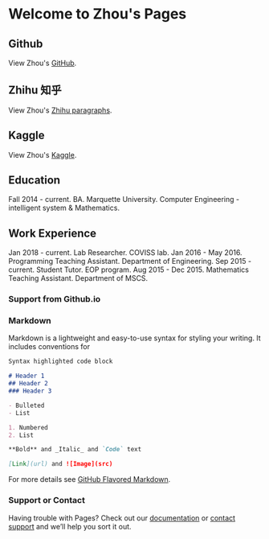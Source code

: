 # Welcome to Zhou's Pages

## Github
View Zhou's [GitHub](https://github.com/zhou-1).

## Zhihu 知乎
View Zhou's [Zhihu paragraphs](https://www.zhihu.com/people/zhou-65-48/posts).

## Kaggle
View Zhou's [Kaggle](https://www.kaggle.com/dragonpolice).

## Education
Fall 2014 - current. BA. Marquette University. Computer Engineering - intelligent system & Mathematics.

## Work Experience
Jan 2018 - current. Lab Researcher. COVISS lab.
Jan 2016 - May 2016. Programming Teaching Assistant. Department of Engineering.
Sep 2015 - current. Student Tutor. EOP program. 
Aug 2015 - Dec 2015. Mathematics Teaching Assistant. Department of MSCS.

### Support from Github.io
### Markdown

Markdown is a lightweight and easy-to-use syntax for styling your writing. It includes conventions for

```markdown
Syntax highlighted code block

# Header 1
## Header 2
### Header 3

- Bulleted
- List

1. Numbered
2. List

**Bold** and _Italic_ and `Code` text

[Link](url) and ![Image](src)
```

For more details see [GitHub Flavored Markdown](https://guides.github.com/features/mastering-markdown/).


### Support or Contact
Having trouble with Pages? Check out our [documentation](https://help.github.com/categories/github-pages-basics/) or [contact support](https://github.com/contact) and we’ll help you sort it out.
